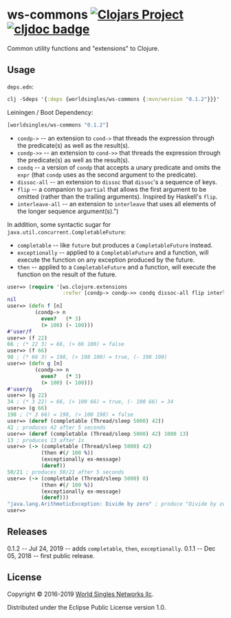 # ws-commons [![Clojars Project](http://clojars.org/worldsingles/ws-commons/latest-version.svg)](http://clojars.org/worldsingles/ws-commons) [![cljdoc badge](https://cljdoc.org/badge/worldsingles/ws-commons)](https://cljdoc.org/d/worldsingles/ws-commons/CURRENT)

Common utility functions and "extensions" to Clojure.

## Usage

`deps.edn`:

``` clojure
clj -Sdeps '{:deps {worldsingles/ws-commons {:mvn/version "0.1.2"}}}'
```

Leiningen / Boot Dependency:

``` clojure
[worldsingles/ws-commons "0.1.2"]
```

* `condp->` -- an extension to `cond->` that threads the expression through the predicate(s) as well as the result(s).
* `condp->>` -- an extension to `cond->>` that threads the expression through the predicate(s) as well as the result(s).
* `condq` -- a version of `condp` that accepts a unary predicate and omits the `expr` (that `condp` uses as the second argument to the predicate).
* `dissoc-all` -- an extension to `dissoc` that `dissoc`'s a sequence of keys.
* `flip` -- a companion to `partial` that allows the first argument to be omitted (rather than the trailing arguments). Inspired by Haskell's `flip`.
* `interleave-all` -- an extension to `interleave` that uses all elements of the longer sequence argument(s).")

In addition, some syntactic sugar for `java.util.concurrent.CompletableFuture`:

* `completable` -- like `future` but produces a `CompletableFuture` instead.
* `exceptionally` -- applied to a `CompletableFuture` and a function, will execute the function on any exception produced by the future.
* `then` -- applied to a `CompletableFuture` and a function, will execute the function on the result of the future.


``` clojure
user=> (require '[ws.clojure.extensions
                  :refer [condp-> condp->> condq dissoc-all flip interleave-all]])
nil
user=> (defn f [n]
         (condp-> n
           even?   (* 3)
           (> 100) (- 100)))
#'user/f
user=> (f 22)
66 ; (* 22 3) = 66, (> 66 100) = false
user=> (f 66)
98 ; (* 66 3) = 198, (> 198 100) = true, (- 198 100)
user=> (defn g [n]
         (condp->> n
           even?   (* 3)
           (> 100) (- 100)))
#'user/g
user=> (g 22)
34 ; (* 3 22) = 66, (> 100 66) = true, (- 100 66) = 34
user=> (g 66)
198 ; (* 3 66) = 198, (> 100 198) = false
user=> (deref (completable (Thread/sleep 5000) 42))
42 ; produces 42 after 5 seconds
user=> (deref (completable (Thread/sleep 5000) 42) 1000 13)
13 ; produces 13 after 1s
user=> (-> (completable (Thread/sleep 5000) 42)
           (then #(/ 100 %))
           (exceptionally ex-message)
           (deref))
50/21 ; produces 50/21 after 5 seconds
user=> (-> (completable (Thread/sleep 5000) 0)
           (then #(/ 100 %))
           (exceptionally ex-message)
           (deref)))
"java.lang.ArithmeticException: Divide by zero" ; produce "Divide by zero" after 5s
user=>
```

## Releases

0.1.2 -- Jul 24, 2019 -- adds `completable`, `then`, `exceptionally`.
0.1.1 -- Dec 05, 2018 -- first public release.

## License

Copyright © 2016-2019 [World Singles Networks llc](https://worldsinglesnetworks.com/).

Distributed under the Eclipse Public License version 1.0.
